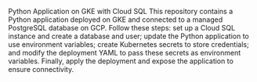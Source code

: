 Python Application on GKE with Cloud SQL
This repository contains a Python application deployed on GKE and connected to a managed PostgreSQL database on GCP. Follow these steps: set up a Cloud SQL instance and create a database and user; update the Python application to use environment variables; create Kubernetes secrets to store credentials; and modify the deployment YAML to pass these secrets as environment variables. Finally, apply the deployment and expose the application to ensure connectivity.
